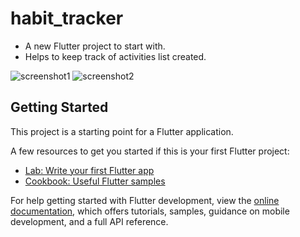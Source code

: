 # habit_tracker

- A new Flutter project to start with.
- Helps to keep track of activities list created.

![screenshot1](https://github.com/AyushAS04/habit_tracker/assets/95140328/b41e26cc-8875-4030-980a-250c7131baca)
![screenshot2](https://github.com/AyushAS04/habit_tracker/assets/95140328/db9ee56f-694f-4ab1-80af-648a6cac3d76)


## Getting Started

This project is a starting point for a Flutter application.

A few resources to get you started if this is your first Flutter project:

- [Lab: Write your first Flutter app](https://docs.flutter.dev/get-started/codelab)
- [Cookbook: Useful Flutter samples](https://docs.flutter.dev/cookbook)

For help getting started with Flutter development, view the
[online documentation](https://docs.flutter.dev/), which offers tutorials,
samples, guidance on mobile development, and a full API reference.
